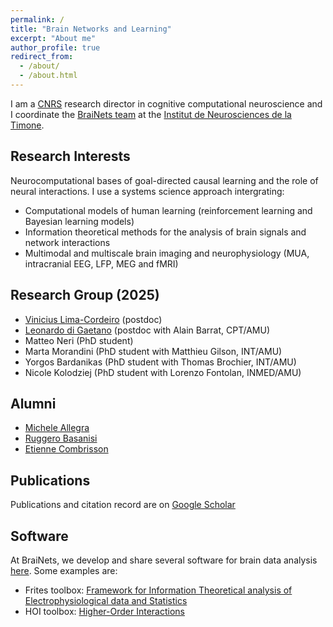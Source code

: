```yaml
---
permalink: /
title: "Brain Networks and Learning"
excerpt: "About me"
author_profile: true
redirect_from: 
  - /about/
  - /about.html
---
```


I am a [CNRS](https://www.cnrs.fr/fr) research director in cognitive computational neuroscience and I coordinate the [BraiNets team](https://brainets.github.io/) at the [Institut de Neurosciences de la Timone](https://www.int.univ-amu.fr/).

Research Interests
------
Neurocomputational bases of goal-directed causal learning and the role of neural interactions. I use a systems science approach intergrating:
- Computational models of human learning (reinforcement learning and Bayesian learning models)
- Information theoretical methods for the analysis of brain signals and network interactions
- Multimodal and multiscale brain imaging and neurophysiology (MUA, intracranial EEG, LFP, MEG and fMRI)

Research Group (2025)
------
- [Vinicius Lima-Cordeiro](https://scholar.google.com/citations?user=sCOvJfkAAAAJ&hl=fr) (postdoc)
- [Leonardo di Gaetano](https://leonardodigaetano.github.io/) (postdoc with Alain Barrat, CPT/AMU)
- Matteo Neri (PhD student)
- Marta Morandini (PhD student with Matthieu Gilson, INT/AMU)
- Yorgos Bardanikas (PhD student with Thomas Brochier, INT/AMU)
- Nicole Kolodziej (PhD student with Lorenzo Fontolan, INMED/AMU)

Alumni
------
- [Michele Allegra](https://micheleallegra.github.io/)
- [Ruggero Basanisi](https://scholar.google.com/citations?user=7KAqCgMAAAAJ&hl=it)
- [Etienne Combrisson](https://etiennecmb.github.io/)

Publications
------
Publications and citation record are on [Google Scholar](https://scholar.google.fr/citations?user=vsskO0AAAAAJ&hl=en)

Software
------
At BraiNets, we develop and share several software for brain data analysis [here](https://brainets.github.io/software.html). Some examples are:
- Frites toolbox: [Framework for Information Theoretical analysis of Electrophysiological data and Statistics](https://brainets.github.io/frites/)
- HOI toolbox: [Higher-Order Interactions](https://brainets.github.io/hoi/)
